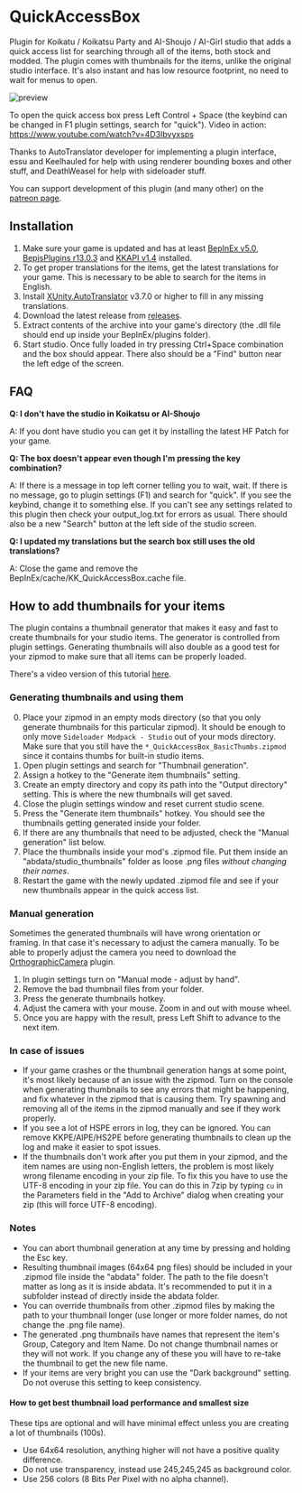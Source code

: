 # QuickAccessBox
Plugin for Koikatu / Koikatsu Party and AI-Shoujo / AI-Girl studio that adds a quick access list for searching through all of the items, both stock and modded. The plugin comes with thumbnails for the items, unlike the original studio interface. It's also instant and has low resource footprint, no need to wait for menus to open.

![preview](https://user-images.githubusercontent.com/39247311/61983223-d6fdf680-afff-11e9-8a44-95509f681ce0.png)

To open the quick access box press Left Control + Space (the keybind can be changed in F1 plugin settings, search for "quick"). Video in action: https://www.youtube.com/watch?v=4D3Ibvyxsps

Thanks to AutoTranslator developer for implementing a plugin interface, essu and Keelhauled for help with using renderer bounding boxes and other stuff, and DeathWeasel for help with sideloader stuff.

You can support development of this plugin (and many other) on the [patreon page](https://www.patreon.com/ManlyMarco).

## Installation
1. Make sure your game is updated and has at least [BepInEx v5.0](https://github.com/BepInEx/BepInEx), [BepisPlugins r13.0.3](https://github.com/bbepis/BepisPlugins) and [KKAPI v1.4](https://github.com/ManlyMarco/KKAPI) installed.
2. To get proper translations for the items, get the latest translations for your game. This is necessary to be able to search for the items in English.
3. Install [XUnity.AutoTranslator](https://github.com/bbepis/XUnity.AutoTranslator) v3.7.0 or higher to fill in any missing translations.
4. Download the latest release from [releases](/../../releases).
5. Extract contents of the archive into your game's directory (the .dll file should end up inside your BepInEx/plugins folder).
6. Start studio. Once fully loaded in try pressing Ctrl+Space combination and the box should appear. There also should be a "Find" button near the left edge of the screen.

## FAQ
**Q: I don't have the studio in Koikatsu or AI-Shoujo**

A: If you dont have studio you can get it by installing the latest HF Patch for your game.

**Q: The box doesn't appear even though I'm pressing the key combination?**

A: If there is a message in top left corner telling you to wait, wait. If there is no message, go to plugin settings (F1) and search for "quick". If you see the keybind, change it to something else. If you can't see any settings related to this plugin then check your output_log.txt for errors as usual. There should also be a new "Search" button at the left side of the studio screen.

**Q: I updated my translations but the search box still uses the old translations?**

A: Close the game and remove the BepInEx/cache/KK_QuickAccessBox.cache file.

## How to add thumbnails for your items
The plugin contains a thumbnail generator that makes it easy and fast to create thumbnails for your studio items. The generator is controlled from plugin settings. Generating thumbnails will also double as a good test for your zipmod to make sure that all items can be properly loaded.

There's a video version of this tutorial [here](https://www.youtube.com/watch?v=usrm59R0Iik).

### Generating thumbnails and using them
0. Place your zipmod in an empty mods directory (so that you only generate thumbnails for this particular zipmod). It should be enough to only move `Sideloader Modpack - Studio` out of your mods directory. Make sure that you still have the `*_QuickAccessBox_BasicThumbs.zipmod` since it contains thumbs for built-in studio items.
1. Open plugin settings and search for "Thumbnail generation".
2. Assign a hotkey to the "Generate item thumbnails" setting.
3. Create an empty directory and copy its path into the "Output directory" setting. This is where the new thumbnails will get saved.
4. Close the plugin settings window and reset current studio scene.
5. Press the "Generate item thumbnails" hotkey. You should see the thumbnails getting generated inside your folder.
6. If there are any thumbnails that need to be adjusted, check the "Manual generation" list below.
7. Place the thumbnails inside your mod's .zipmod file. Put them inside an "abdata/studio_thumbnails" folder as loose .png files *without changing their names*.
8. Restart the game with the newly updated .zipmod file and see if your new thumbnails appear in the quick access list.

### Manual generation
Sometimes the generated thumbnails will have wrong orientation or framing. In that case it's necessary to adjust the camera manually. To be able to properly adjust the camera you need to download the [OrthographicCamera](https://github.com/ManlyMarco/Koikatu-Gameplay-Mod) plugin.

1. In plugin settings turn on "Manual mode - adjust by hand".
2. Remove the bad thumbnail files from your folder.
3. Press the generate thumbnails hotkey.
4. Adjust the camera with your mouse. Zoom in and out with mouse wheel.
5. Once you are happy with the result, press Left Shift to advance to the next item.

### In case of issues
- If your game crashes or the thumbnail generation hangs at some point, it's most likely because of an issue with the zipmod. Turn on the console when generating thumbnails to see any errors that might be happening, and fix whatever in the zipmod that is causing them. Try spawning and removing all of the items in the zipmod manually and see if they work properly.
- If you see a lot of HSPE errors in log, they can be ignored. You can remove KKPE/AIPE/HS2PE before generating thumbnails to clean up the log and make it easier to spot issues.
- If the thumbnails don't work after you put them in your zipmod, and the item names are using non-English letters, the problem is most likely wrong filename encoding in your zip file. To fix this you have to use the UTF-8 encoding in your zip file. You can do this in 7zip by typing `cu` in the Parameters field in the "Add to Archive" dialog when creating your zip (this will force UTF-8 encoding).

### Notes
- You can abort thumbnail generation at any time by pressing and holding the Esc key.
- Resulting thumbnail images (64x64 png files) should be included in your .zipmod file inside the "abdata" folder. The path to the file doesn't matter as long as it is inside abdata. It's recommended to put it in a subfolder instead of directly inside the abdata folder.
- You can override thumbnails from other .zipmod files by making the path to your thumbnail longer (use longer or more folder names, do not change the .png file name).
- The generated .png thumbnails have names that represent the item's Group, Category and Item Name. Do not change thumbnail names or they will not work. If you change any of these you will have to re-take the thumbnail to get the new file name.
- If your items are very bright you can use the "Dark background" setting. Do not overuse this setting to keep consistency.

#### How to get best thumbnail load performance and smallest size
These tips are optional and will have minimal effect unless you are creating a lot of thumbnails (100s).
- Use 64x64 resolution, anything higher will not have a positive quality difference.
- Do not use transparency, instead use 245,245,245 as background color.
- Use 256 colors (8 Bits Per Pixel with no alpha channel).
